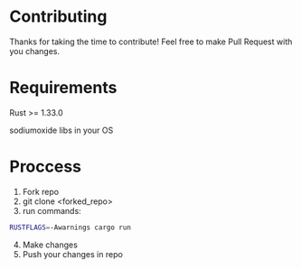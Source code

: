 # Contributing
Thanks for taking the time to contribute! Feel free to make Pull Request with you changes.

# Requirements

Rust >= 1.33.0

sodiumoxide libs in your OS

# Proccess

1. Fork repo
2. git clone <forked_repo>
3. run commands:
```bash
RUSTFLAGS=-Awarnings cargo run
```
4. Make changes
5. Push your changes in repo
